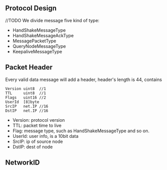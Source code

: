 ## Protocol Design

//TODO
We divide message five kind of type:

- HandShakeMessageType
- HandShakeMessageAckType
- MessagePacketType
- QueryNodeMessageType
- KeepaliveMessageType

## Packet Header

Every valid data message will add a header, header's length is 44, contains

```shell
Version uint8  //1
TTL     uint8  //1
Flags   uint16 //2
UserId  [8]byte
SrcIP   net.IP //16
DstIP   net.IP //16
```

- Version:  protocol version
- TTL: packet time to live
- Flag: message type, such as HandShakeMessageType and so on.
- UserId: user info, is a 10bit data
- SrcIP: ip of source node
- DstIP: dest of node

## NetworkID
